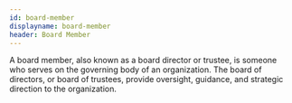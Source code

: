 ```yaml
---
id: board-member
displayname: board-member
header: Board Member
---
```


A board member, also known as a board director or trustee, is someone who serves on the governing body of an organization. The board of directors, or board of trustees, provide oversight, guidance, and strategic direction to the organization.
